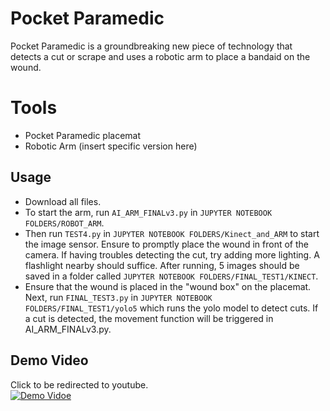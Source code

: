 # Pocket Paramedic

Pocket Paramedic is a groundbreaking new piece of technology that detects a cut or scrape and uses a robotic arm to place a bandaid on the wound.

# Tools
- Pocket Paramedic placemat
- Robotic Arm (insert specific version here)

## Usage
- Download all files.
- To start the arm, run `AI_ARM_FINALv3.py` in `JUPYTER NOTEBOOK FOLDERS/ROBOT_ARM`.
- Then run `TEST4.py` in `JUPYTER NOTEBOOK FOLDERS/Kinect_and_ARM` to start the image sensor. Ensure to promptly place the wound in front of the camera. If having troubles detecting the cut, try adding more lighting. A flashlight nearby should suffice. After running, 5 images should be saved in a folder called `JUPYTER NOTEBOOK FOLDERS/FINAL_TEST1/KINECT`.
- Ensure that the wound is placed in the "wound box" on the placemat. Next, run `FINAL_TEST3.py` in `JUPYTER NOTEBOOK FOLDERS/FINAL_TEST1/yolo5` which runs the yolo model to detect cuts. If a cut is detected, the movement function will be triggered in AI_ARM_FINALv3.py.

## Demo Video
Click to be redirected to youtube. <br />
[![Demo Vidoe](https://img.youtube.com/vi/kCZSegzI_90/0.jpg)](https://www.youtube.com/watch?v=kCZSegzI_90)
